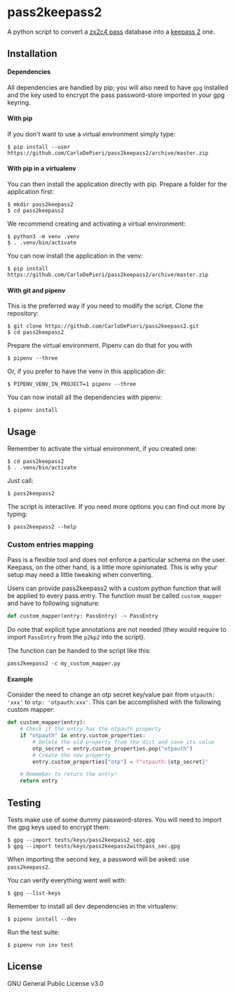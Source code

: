 # pass2keepass2

A python script to convert a [zx2c4 pass](https://www.passwordstore.org/) database into a [keepass 2](https://keepass.info/) one.

## Installation

#### Dependencies

All dependencies are handled by pip; you will also need to have `gpg` installed and the
key used to encrypt the pass password-store imported in your gpg keyring.

#### With pip

If you don't want to use a virtual environment simply type:
```
$ pip install --user https://github.com/CarloDePieri/pass2keepass2/archive/master.zip
```

#### With pip in a virtualenv

You can then install the application directly with pip. Prepare a folder
for the application first:
```
$ mkdir pass2keepass2
$ cd pass2keepass2
```

We recommend creating and activating a virtual environment:
```
$ python3 -m venv .venv
$ . .venv/bin/activate
```

You can now install the application in the venv:
```
$ pip install https://github.com/CarloDePieri/pass2keepass2/archive/master.zip
```

#### With git and pipenv

This is the preferred way if you need to modify the script. Clone the repository:
```
$ git clone https://github.com/CarloDePieri/pass2keepass2.git
$ cd pass2keepass2
```

Prepare the virtual environment. Pipenv can do that for you with
```
$ pipenv --three
```

Or, if you prefer to have the venv in this application dir:
```
$ PIPENV_VENV_IN_PROJECT=1 pipenv --three
```

You can now install all the dependencies with pipenv:
```
$ pipenv install
```

## Usage

Remember to activate the virtual environment, if you created one:
```
$ cd pass2keepass2
$ . .venv/bin/activate
```

Just call:
```
$ pass2keepass2
```

The script is interactive. If you need more options you can find out more by typing:
```
$ pass2keepass2 --help
```

### Custom entries mapping

Pass is a flexible tool and does not enforce a particular schema on the user.
Keepass, on the other hand, is a little more opinionated. This is why your setup
may need a little tweaking when converting.

Users can provide pass2keepass2 with a custom python function that will be applied 
to every pass entry. The function must be called `custom_mapper` and have to
following signature:

```python
def custom_mapper(entry: PassEntry) -> PassEntry
```

Do note that explicit type annotations are not needed (they would require to import
`PassEntry` from the `p2kp2` into the script).

The function can be handed to the script like this:

```
pass2keepass2 -c my_custom_mapper.py
```

#### Example

Consider the need to change an otp secret key/value pair from
`otpauth: 'xxx'` to `otp: 'otpauth:xxx'`. This can be accomplished with the
following custom mapper:

```python
def custom_mapper(entry):
    # Check if the entry has the otpauth property
    if "otpauth" in entry.custom_properties:
        # Delete the old property from the dict and save its value
        otp_secret = entry.custom_properties.pop("otpauth")
        # Create the new property
        entry.custom_properties["otp"] = f"otpauth:{otp_secret}"

    # Remember to return the entry!
    return entry
```

## Testing

Tests make use of some dummy password-stores. You will need to import the gpg keys used
to encrypt them:
```
$ gpg --import tests/keys/pass2keepass2_sec.gpg 
$ gpg --import tests/keys/pass2keepass2withpass_sec.gpg 
```

When importing the second key, a password will be asked: use `pass2keepass2`.

You can verify everything went well with:
```
$ gpg --list-keys
```

Remember to install all dev dependencies in the virtualenv:
```
$ pipenv install --dev
```

Run the test suite:
```
$ pipenv run inv test
```

## License
GNU General Public License v3.0
